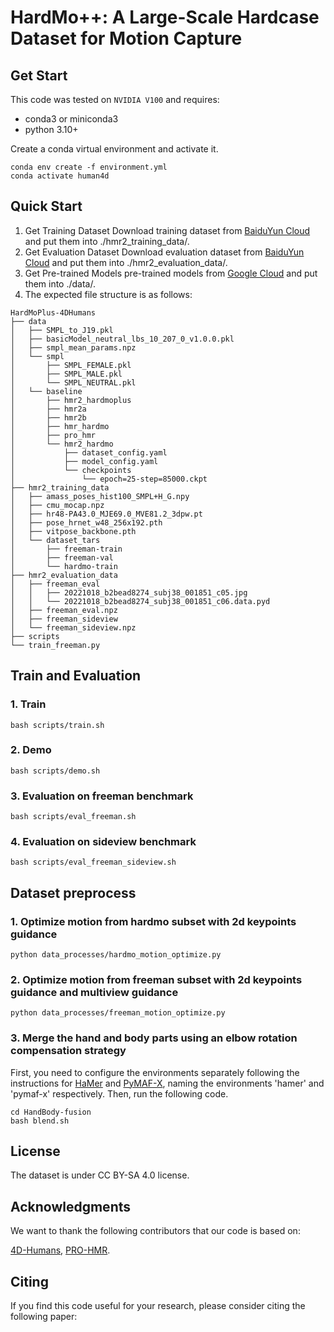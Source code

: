 # HardMo++: A Large-Scale Hardcase Dataset for Motion Capture

## Get Start

This code was tested on `NVIDIA V100` and requires:

* conda3 or miniconda3
* python 3.10+

Create a conda virtual environment and activate it.
```shell
conda env create -f environment.yml
conda activate human4d
```

## Quick Start
1. Get Training Dataset 
Download training dataset from [BaiduYun Cloud](xxx) and put them into ./hmr2_training_data/.
2. Get Evaluation Dataset
Download evaluation dataset from [BaiduYun Cloud](xxx) and put them into ./hmr2_evaluation_data/.
3. Get Pre-trained Models
pre-trained models from [Google Cloud](https://drive.google.com/drive/folders/1o3h0DHEz5gKG-9cTdl3lUEwjwW51Ay81?usp=sharing) and put them into ./data/.
4. The expected file structure is as follows:
```text
HardMoPlus-4DHumans
├── data
│   ├── SMPL_to_J19.pkl
│   ├── basicModel_neutral_lbs_10_207_0_v1.0.0.pkl
│   ├── smpl_mean_params.npz
│   └── smpl
│       ├── SMPL_FEMALE.pkl
│       ├── SMPL_MALE.pkl
│       └── SMPL_NEUTRAL.pkl
│   └── baseline
│       ├── hmr2_hardmoplus
│       ├── hmr2a
│       ├── hmr2b
│       ├── hmr_hardmo
│       ├── pro_hmr
│       └── hmr2_hardmo
│           ├── dataset_config.yaml
│           ├── model_config.yaml
│           └── checkpoints
│               └── epoch=25-step=85000.ckpt
├── hmr2_training_data
│   ├── amass_poses_hist100_SMPL+H_G.npy
│   ├── cmu_mocap.npz
│   ├── hr48-PA43.0_MJE69.0_MVE81.2_3dpw.pt
│   ├── pose_hrnet_w48_256x192.pth
│   ├── vitpose_backbone.pth
│   └── dataset_tars
│       ├── freeman-train
│       ├── freeman-val
│       └── hardmo-train
├── hmr2_evaluation_data
│   ├── freeman_eval
│   │   ├── 20221018_b2bead8274_subj38_001851_c05.jpg
│   │   └── 20221018_b2bead8274_subj38_001851_c06.data.pyd
│   ├── freeman_eval.npz
│   ├── freeman_sideview
│   └── freeman_sideview.npz
├── scripts
└── train_freeman.py
```

##  Train and Evaluation
### 1. Train
```shell
bash scripts/train.sh
```

### 2. Demo
```shell
bash scripts/demo.sh
```
### 3. Evaluation on freeman benchmark
```shell
bash scripts/eval_freeman.sh
```

### 4. Evaluation on sideview benchmark
```shell
bash scripts/eval_freeman_sideview.sh
```

##  Dataset preprocess
### 1. Optimize motion from hardmo subset with 2d keypoints guidance
```shell
python data_processes/hardmo_motion_optimize.py 
```
### 2. Optimize motion from freeman subset with 2d keypoints guidance and multiview guidance
```shell
python data_processes/freeman_motion_optimize.py
```
### 3. Merge the hand and body parts using an elbow rotation compensation strategy
First, you need to configure the environments separately following the instructions for [HaMer](https://github.com/geopavlakos/hamer) and [PyMAF-X](https://github.com/HongwenZhang/PyMAF-X), naming the environments 'hamer' and 'pymaf-x' respectively. Then, run the following code.
```shell
cd HandBody-fusion
bash blend.sh
```

## License
The dataset is under CC BY-SA 4.0 license.


## Acknowledgments

We want to thank the following contributors that our code is based on:

[4D-Humans](https://github.com/shubham-goel/4D-Humans), [PRO-HMR](https://github.com/nkolot/ProHMR).

## Citing
If you find this code useful for your research, please consider citing the following paper:
